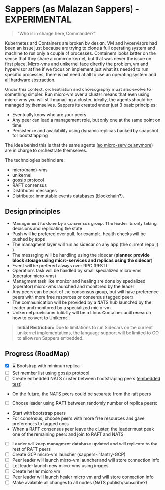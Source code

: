 # Sappers (as Malazan Sappers) - EXPERIMENTAL

> "Who is in charge here, Commander?"

Kubernetes and Containers are broken by design. VM and hypervisors had been an issue just because are trying
to clone a full operating system and machine to run only a couple of processes. Containers looks better on the sense
that they share a common kernel, but that was never the issue on first place. Micro-vms and unikernel face directly
the problem, vm and hypervisor at fine if we focus on implement just what its needed to run specific processes, there is not
need at all to use an operating system and all hardware abstraction.

Under this context, orchestration and choreography must also evolve to something simpler. Run micro-vm over a cluster
means that even using micro-vms you will still managing a cluster, ideally, the  agents should be managed
by themselves. Sappers its created under just 3 basic principles:

- Eventually know who are your peers
- Any peer can lead a management role, but only one at the same point on time.
- Persistence and availability using dynamic replicas backed by snapshot for bootstrapping

The idea behind this is that the same agents ([no micro-service anymore](https://medium.com/@rodrigo.estrada/micro-agents-the-evolution-of-micro-services-1397a1567767))
are in charge to orchestrate themselves.

The technologies behind are:
 - micro(nano)-vms
 - unikernel
 - gossip protocol
 - RAFT consensus
 - Distributed messages
 - Distributed immutable events databases (blockchain?).

 ## Design principles

 - Management its done by a consensus group. The leader its only taking decisions and replicating the state
 - Push will be prefered over pull. for example, health checks will be pushed by apps
 - The managment layer will run as sidecar on any app (the current repo ;) )
 - The messaging will be handling using the sidecar (**planned provide block storage using micro-services and replicas using the sidecar**)
 - Event will be prefered always over RPC (REST)
 - Operations task will be handled by small specialized micro-vms (operator micro-vms)
 - Managment task like monitor and healing are done by specialized (operator) micro-vms launched and monitored by the leader
 - Any peers can be part of the consensus group, but will have preference peers with more free resources or consensus tagged peers
 - The communication will be provided by a NATS hub launched by the leader and monitored by a specialized micro-vm
 - Unikernel provisioner initially will be a Linux Container until research how to convert to Unikernel.

 > **Initial Restriction:** Due to limitations to run Sidecars on the current unikernel implementations, the language support will be limited to GO to allow run Sappers embedded.

 ## Progress (RoadMap)

 - [x] :hourglass: Bootstrap with minimun replica
 - [ ] Set member list using gossip protocol
 - [ ] Create embedded NATS cluster between bootstraping peers ([embedded test](https://github.com/nats-io/nats-server/blob/master/test/test.go#L46))
  - On the future, the NATS peers could be separate from the raft peers
 - [ ] Choose leader using RAFT between randomly number of replica peers:
  - Start with bootstrap peers
  - For consensus, choose peers with more free resources and gave preferences to tagged ones
  - When a RAFT consensus peer leave the cluster, the leader must peak one of the remaining peers and join to RAFT and NATS
 - [ ] Leader will keep managment database updated and will replicate to the rest of RAFT peers
 - [ ] Create GCP micro-vm launcher (sappers-infantry-GCP)
 - [ ] Peer leader will launch micro-vm launcher and will store connection info
 - [ ] Let leader launch new micro-vms using images
 - [ ] Create healer micro vm
 - [ ] Peer leader will launch healer micro vm and will store connection info
 - [ ] Make avalaible all changes to all nodes (NATS publish/subscribe?)
